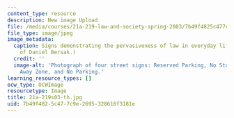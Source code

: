 ```yaml
---
content_type: resource
description: New image Upload
file: /media/courses/21a-219-law-and-society-spring-2003/7b49f4825c477c9e2695328616f3181e_21a-219s03-th.jpg
file_type: image/jpeg
image_metadata:
  caption: Signs demonstrating the pervasiveness of law in everyday life. (Image courtesy
    of Daniel Bersak.)
  credit: ''
  image-alt: 'Photograph of four street signs: Reserved Parking, No Stopping, Tow
    Away Zone, and No Parking.'
learning_resource_types: []
ocw_type: OCWImage
resourcetype: Image
title: 21a-219s03-th.jpg
uid: 7b49f482-5c47-7c9e-2695-328616f3181e
---
```

